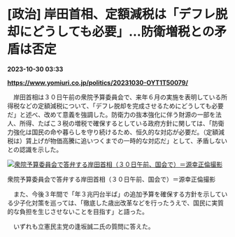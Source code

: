 # [政治] 岸田首相、定額減税は「デフレ脱却にどうしても必要」…防衛増税との矛盾は否定

**2023-10-30 03:33**

**https://www.yomiuri.co.jp/politics/20231030-OYT1T50079/**

　岸田首相は３０日午前の衆院予算委員会で、来年６月の実施を表明している所得税などの定額減税について、「デフレ脱却を完成させるためにどうしても必要だ」と述べ、改めて意義を強調した。防衛力の抜本強化に伴う財源の一部を法人、所得、たばこ３税の増税で確保するとしている政府方針に関しては、「防衛力強化は国民の命や暮らしを守り続けるため、恒久的な対応が必要だ。（定額減税は）賃上げが物価高騰に追いつくまでの一時的な対応だ」として、矛盾しないとの認識を示した。

[![衆院予算委員会で答弁する岸田首相（３０日午前、国会で）＝源幸正倫撮影](https://www.yomiuri.co.jp/media/2023/10/20231030-OYT1I50056-1.jpg)](https://www.yomiuri.co.jp/pluralphoto/20231030-OYT1I50056/)

衆院予算委員会で答弁する岸田首相（３０日午前、国会で）＝源幸正倫撮影

　また、今後３年間で「年３兆円台半ば」の追加予算を確保する方針を示している少子化対策を巡っては、「徹底した歳出改革などを行ったうえで、国民に実質的な負担を生じさせないことを目指す」と語った。

　いずれも立憲民主党の逢坂誠二氏の質問に答えた。